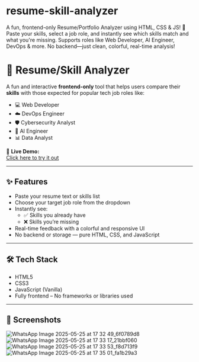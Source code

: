 # resume-skill-analyzer
A fun, frontend-only Resume/Portfolio Analyzer using HTML, CSS &amp; JS! 🎯 Paste your skills, select a job role, and instantly see which skills match and what you're missing. Supports roles like Web Developer, AI Engineer, DevOps &amp; more. No backend—just clean, colorful, real-time analysis!


# 🧠 Resume/Skill Analyzer

A fun and interactive **frontend-only** tool that helps users compare their **skills** with those expected for popular tech job roles like:

- 💻 Web Developer  
- ☁️ DevOps Engineer  
- 🛡 Cybersecurity Analyst  
- 🤖 AI Engineer  
- 📊 Data Analyst  

🔗 **Live Demo:**  
[Click here to try it out](https://arekela-navya-bharathi.github.io/resume-skill-analyzer/)

---

## ✨ Features

- Paste your resume text or skills list  
- Choose your target job role from the dropdown  
- Instantly see:
  - ✅ Skills you already have
  - ❌ Skills you’re missing
- Real-time feedback with a colorful and responsive UI  
- No backend or storage — pure HTML, CSS, and JavaScript

---

## 🛠 Tech Stack

- HTML5  
- CSS3  
- JavaScript (Vanilla)  
- Fully frontend – No frameworks or libraries used

---

## 📸 Screenshots
![WhatsApp Image 2025-05-25 at 17 32 49_6f0789d8](https://github.com/user-attachments/assets/abdb2cf9-a481-46a5-8925-50e3e0c7f587)
![WhatsApp Image 2025-05-25 at 17 33 17_21bbf060](https://github.com/user-attachments/assets/11828033-6878-457e-b36a-e99844b63366)
![WhatsApp Image 2025-05-25 at 17 33 53_f8d713f9](https://github.com/user-attachments/assets/44e8496e-2b11-4c2a-ae43-6ada61e24123)
![WhatsApp Image 2025-05-25 at 17 35 01_fa1b29a3](https://github.com/user-attachments/assets/7323e400-f1e1-48b1-851e-0c136f4424d6)







